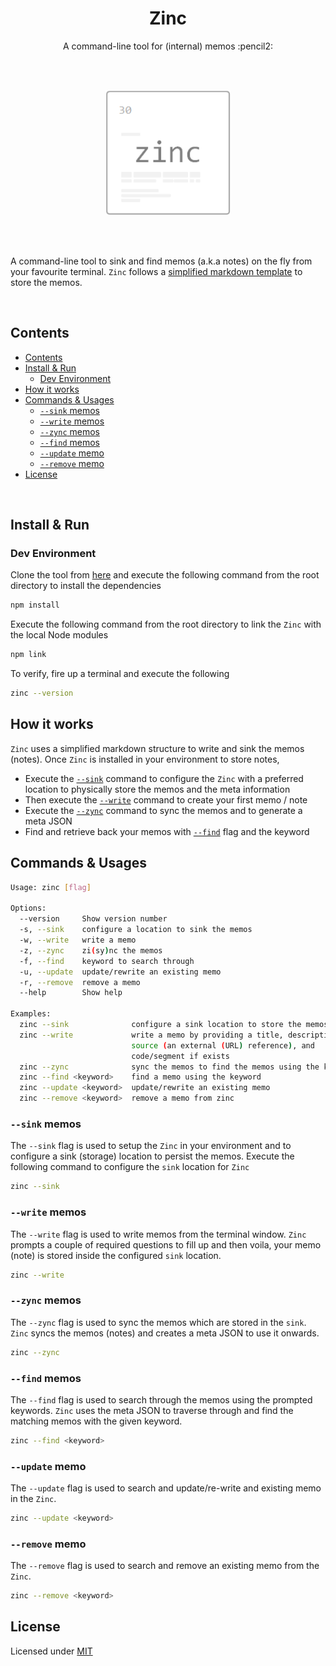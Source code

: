 <h1 align='center'>Zinc</h1>

<p align='center'>A command-line tool for (internal) memos :pencil2:</p>

<br />

<br />

<p align="center">
  <img width="200" src="assets/zinc.png">
</p>

<br />

<br />

A command-line tool to sink and find memos (a.k.a notes) on the fly from your favourite terminal. `Zinc` follows a [simplified markdown template](examples/memo.md) to store the memos.

<br />

## Contents

- [Contents](#contents)
- [Install & Run](#install--run)
  - [Dev Environment](#dev-environment)
- [How it works](#how-it-works)
- [Commands & Usages](#commands--usages)
  - [`--sink` memos](#--sink-memos)
  - [`--write` memos](#--write-memos)
  - [`--zync` memos](#--zync-memos)
  - [`--find` memos](#--find-memos)
  - [`--update` memo](#--update-memo)
  - [`--remove` memo](#--remove-memo)
- [License](#license)

<br />

## Install & Run

### Dev Environment

Clone the tool from [here](https://github.com/athiththan11/Zinc) and execute the following command from the root directory to install the dependencies

```sh
npm install
```

Execute the following command from the root directory to link the `Zinc` with the local Node modules

```sh
npm link
```

To verify, fire up a terminal and execute the following

```sh
zinc --version
```

## How it works

`Zinc` uses a simplified markdown structure to write and sink the memos (notes). Once `Zinc` is installed in your environment to store notes,

- Execute the [`--sink`](#--sink-memos) command to configure the `Zinc` with a preferred location to physically store the memos and the meta information
- Then execute the [`--write`](#--write-memos) command to create your first memo / note
- Execute the [`--zync`](#--zync-memos) command to sync the memos and to generate a meta JSON
- Find and retrieve back your memos with [`--find`](#--find-memos) flag and the keyword

## Commands & Usages

```sh
Usage: zinc [flag]

Options:
  --version     Show version number                                    [boolean]
  -s, --sink    configure a location to sink the memos                 [boolean]
  -w, --write   write a memo                                           [boolean]
  -z, --zync    zi(sy)nc the memos                                     [boolean]
  -f, --find    keyword to search through                               [string]
  -u, --update  update/rewrite an existing memo                         [string]
  -r, --remove  remove a memo                                           [string]
  --help        Show help                                              [boolean]

Examples:
  zinc --sink              configure a sink location to store the memos
  zinc --write             write a memo by providing a title, description,
                           source (an external (URL) reference), and
                           code/segment if exists
  zinc --zync              sync the memos to find the memos using the keyword
  zinc --find <keyword>    find a memo using the keyword
  zinc --update <keyword>  update/rewrite an existing memo
  zinc --remove <keyword>  remove a memo from zinc
```

### `--sink` memos

The `--sink` flag is used to setup the `Zinc` in your environment and to configure a sink (storage) location to persist the memos. Execute the following command to configure the `sink` location for `Zinc`

```sh
zinc --sink
```

### `--write` memos

The `--write` flag is used to write memos from the terminal window. `Zinc` prompts a couple of required questions to fill up and then voila, your memo (note) is stored inside the configured `sink` location.

```sh
zinc --write
```

### `--zync` memos

The `--zync` flag is used to sync the memos which are stored in the `sink`. `Zinc` syncs the memos (notes) and creates a meta JSON to use it onwards.

```sh
zinc --zync
```

### `--find` memos

The `--find` flag is used to search through the memos using the prompted keywords. `Zinc` uses the meta JSON to traverse through and find the matching memos with the given keyword.

```sh
zinc --find <keyword>
```

### `--update` memo

The `--update` flag is used to search and update/re-write and existing memo in the `Zinc`.

```sh
zinc --update <keyword>
```

### `--remove` memo

The `--remove` flag is used to search and remove an existing memo from the `Zinc`.

```sh
zinc --remove <keyword>
```

## License

Licensed under [MIT](LICENSE)
